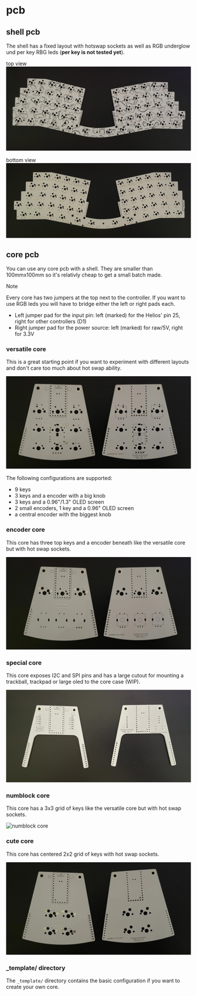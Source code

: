 # pcb

## shell pcb

The shell has a fixed layout with hotswap sockets as well as RGB underglow und per key RBG leds (**per key is not tested yet**).

top view  
![shell top](./../images/pcb_shell_top.webp)

bottom view  
![shell bottom](./../images/pcb_shell_bottom.webp)


## core pcb

You can use any core pcb with a shell. They are smaller than 100mmx100mm so it's relativly cheap to get a small batch made.

> [!NOTE]
> Every core has two jumpers at the top next to the controller. If you want to use RGB leds you will have to bridge either the left or right pads each.
> - Left jumper pad for the input pin: left (marked) for the Helios' pin 25, right for other controllers (D1)
> - Right jumper pad for the power source: left (marked) for raw/5V, right for 3.3V

### versatile core

This is a great starting point if you want to experiment with different layouts and don't care too much about hot swap ability.

![versatile core](./../images/pcb_core_versatile.webp)

The following configurations are supported:
- 9 keys
- 3 keys and a encoder with a big knob
- 3 keys and a 0.96"/1.3" OLED screen
- 2 small encoders, 1 key and a 0.96" OLED screen
- a central encoder with the biggest knob

### encoder core

This core has three top keys and a encoder beneath like the versatile core but with hot swap sockets.

![encoder core](./../images/pcb_core_encoder.webp)

### special core

This core exposes I2C and SPI pins and has a large cutout for mounting a trackball, trackpad or large oled to the core case (WIP).

![special core](./../images/pcb_core_special.webp)

### numblock core

This core has a 3x3 grid of keys like the versatile core but with hot swap sockets.

![numblock core](./../images/pcb_core_numblock.webp)

### cute core

This core has centered 2x2 grid of keys with hot swap sockets.

![cute core](./../images/pcb_core_cute.webp)

### _template/ directory

The `_template/` directory contains the basic configuration if you want to create your own core.